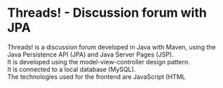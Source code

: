 # Threads! - Discussion forum with JPA
Threads! is a discussion forum developed in Java with Maven, using the Java Persistence API (JPA) and Java Server Pages (JSP). <br>
It is developed using the model-view-controller design pattern.<br>
It is connected to a local database (MySQL). <br>
The technologies used for the frontend are JavaScript (HTML <script> tags), HTML and CSS.
## Login Page
When the program is executed, the first page is the login page. <br>
Registered users can access by filling in their details, and there is a link to the sign up page.
![loginPage](https://github.com/abuindario/ThreadsJPA/assets/92298516/ee3869a3-ef73-49e7-aa7f-ab8ed33562bf)
The 'Already logged-in' link and the 'Terminate session' button are used to check the HTTP Session if there is a user logged-in and to force the Servlet to terminate the existing session (log out the user).
## Sign up Page
On the sign up page, users can register by filling in their details.
![signupPage](https://github.com/abuindario/ThreadsJPA/assets/92298516/8093c690-6126-4cb3-9b2b-bad900ac10b0)
All fields are mandatory, and they may have special checks:
- Text fields can not be null nor filled with blank spaces.
- The password must have a capital letter, a number, and must be at least 8 character long.
- The password must be the same on both fields to complete the registration.
![signupPage_validatePassword](https://github.com/abuindario/ThreadsJPA/assets/92298516/a0ac970f-e2c0-4c88-bc1b-bbd979e332eb)
##
![signupPage_matchPassword](https://github.com/abuindario/ThreadsJPA/assets/92298516/8399ba19-02e3-41bf-9664-2af341c207b7)
## Threads Page
At the top of the page, the current logged user, a logout button, and a link to return to the login page (without logging out the user). This section is always fixed at the top of the page during user scrolling. <br>
The Threads table contains the Thread name, actions that can be performed on the Thread, the author of the Thread, the publication date, and the number of messages in a Thread.<br>
The table header is stuck at the top of the page during user scrolling.
![threadsPage](https://github.com/abuindario/ThreadsJPA/assets/92298516/6c32efe0-60bf-4471-88d0-09678596aa5e)
- Thread's name can be modified only by their author. If the user logged in is the author, the 'Edit' button will be available in the 'Actions' column.
- Threads can only be deleted by their author. If the user logged in is the author, the 'Delete' button will be available in the 'Actions' column.
- All users can access a Thread to read the messages that are posted by using the 'Access' button.
- New Threads are displayed first.
- The last row of the table allow users to post a new Thread.
## Thread Messages
At the top of the page, the current logged user, a logout button, and a link to return to the Threads page. This section is always fixed at the top of the page during user scrolling. <br>
The Thread table contains the message posted, actions that can be performed on the message, the author of the message, and the publication date.<br>
The table header is stuck at the top of the page during user scrolling.
![messagesPage](https://github.com/abuindario/ThreadsJPA/assets/92298516/ed34e55e-32c0-4f0f-9925-29adc4fc21fa)
- Messages can be edited only by their author. If the user logged in is the author, the 'Edit' button will be available in the 'Actions' column.
- Messages can only be deleted by their author. If the user logged in is the author, the 'Delete' button will be available in the 'Actions' column.
- New messages are displayed first.
- The last row of the table allow users to post a new message in a Thread.

